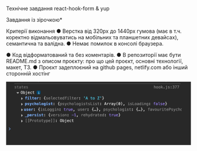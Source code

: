 Технічне завдання 
react-hook-form & yup



Завдання із зірочкою* 

Критерії виконання 
● Верстка від 320рх до 1440рх гумова (має в т.ч. коректно відмальовуватись на мобільних та планшетних девайсах), семантична та валідна. 
● Немає помилок в консолі браузера. 

● Код відформатований та без коментарів. 
● В репозиторії має бути README.md з описом проєкту: про що цей проєкт, основні технології, макет, ТЗ.
● Проєкт задеплоєний на github pages,  netlify.com або інший сторонній хостінг



![alt text](image.png)

